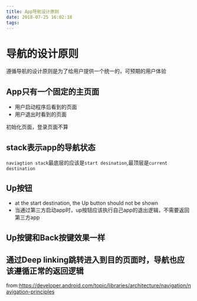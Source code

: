 ```yaml
---
title: App导航设计原则
date: 2018-07-25 16:02:18
tags:
---
```


# 导航的设计原则

遵循导航的设计原则是为了给用户提供一个统一的，可预期的用户体验

## App只有一个固定的主页面

*  用户启动程序后看到的页面
*  用户退出时看到的页面

初始化页面，登录页面不算

## stack表示app的导航状态

`naviagtion stack`最底层的应该是`start desination`,最顶层是`current destination`


## Up按钮

* at the start destination, the Up button should not be shown
* 当通过第三方启动app时，up按钮应该执行自己app的退出逻辑，不需要返回第三方app

## Up按键和Back按键效果一样

## 通过Deep linking跳转进入到目的页面时，导航也应该遵循正常的返回逻辑


from:https://developer.android.com/topic/libraries/architecture/navigation/navigation-principles
